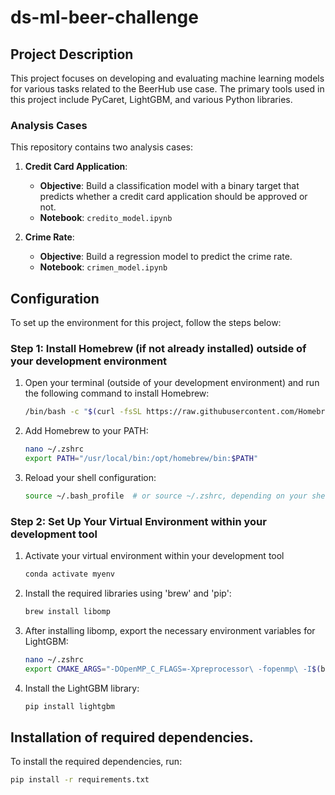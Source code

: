 # ds-ml-beer-challenge

## Project Description
This project focuses on developing and evaluating machine learning models for various tasks related to the BeerHub use case. The primary tools used in this project include PyCaret, LightGBM, and various Python libraries.

### Analysis Cases
This repository contains two analysis cases:

1. **Credit Card Application**:
   - **Objective**: Build a classification model with a binary target that predicts whether a credit card application should be approved or not.
   - **Notebook**: `credito_model.ipynb`

2. **Crime Rate**:
   - **Objective**: Build a regression model to predict the crime rate.
   - **Notebook**: `crimen_model.ipynb`

## Configuration
To set up the environment for this project, follow the steps below:

### Step 1: Install Homebrew (if not already installed) outside of your development environment

1. Open your terminal (outside of your development environment) and run the following command to install Homebrew:
    ```bash
    /bin/bash -c "$(curl -fsSL https://raw.githubusercontent.com/Homebrew/install/HEAD/install.sh)"
    ```

2. Add Homebrew to your PATH:
    ```bash
    nano ~/.zshrc
    export PATH="/usr/local/bin:/opt/homebrew/bin:$PATH"
    ```

3. Reload your shell configuration:
    ```bash
    source ~/.bash_profile  # or source ~/.zshrc, depending on your shell
    ```

### Step 2: Set Up Your Virtual Environment within your development tool

1. Activate your virtual environment within your development tool
    ```bash
    conda activate myenv
    ```

2. Install the required libraries using 'brew' and 'pip':
    ```bash
    brew install libomp
    ```

3. After installing libomp, export the necessary environment variables for LightGBM:
    ```bash
    nano ~/.zshrc
    export CMAKE_ARGS="-DOpenMP_C_FLAGS=-Xpreprocessor\ -fopenmp\ -I$(brew --prefix libomp)/include -DOpenMP_C_LIB_NAMES=omp -DOpenMP_CXX_FLAGS=-Xpreprocessor\ -fopenmp\ -I$(brew --prefix libomp)/include -DOpenMP_CXX_LIB_NAMES=omp -DOpenMP_omp_LIBRARY=$(brew --prefix libomp)/lib/libomp.dylib"
    ```

4. Install the LightGBM library:
    ```bash
    pip install lightgbm
    ```

## Installation of required dependencies.

To install the required dependencies, run:
```bash
pip install -r requirements.txt

